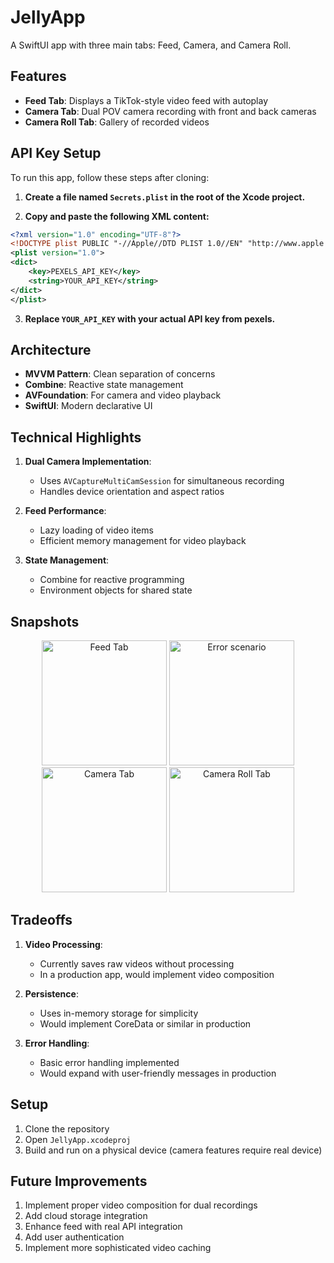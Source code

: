 # JellyApp

A SwiftUI app with three main tabs: Feed, Camera, and Camera Roll.

## Features

- **Feed Tab**: Displays a TikTok-style video feed with autoplay
- **Camera Tab**: Dual POV camera recording with front and back cameras
- **Camera Roll Tab**: Gallery of recorded videos

## API Key Setup

To run this app, follow these steps after cloning:

1. **Create a file named `Secrets.plist` in the root of the Xcode project.**

2. **Copy and paste the following XML content:**

```xml
<?xml version="1.0" encoding="UTF-8"?>
<!DOCTYPE plist PUBLIC "-//Apple//DTD PLIST 1.0//EN" "http://www.apple.com/DTDs/PropertyList-1.0.dtd">
<plist version="1.0">
<dict>
    <key>PEXELS_API_KEY</key>
    <string>YOUR_API_KEY</string>
</dict>
</plist>
```
3. **Replace `YOUR_API_KEY` with your actual API key from pexels.**

## Architecture

- **MVVM Pattern**: Clean separation of concerns
- **Combine**: Reactive state management
- **AVFoundation**: For camera and video playback
- **SwiftUI**: Modern declarative UI

## Technical Highlights

1. **Dual Camera Implementation**:
   - Uses `AVCaptureMultiCamSession` for simultaneous recording
   - Handles device orientation and aspect ratios

2. **Feed Performance**:
   - Lazy loading of video items
   - Efficient memory management for video playback

3. **State Management**:
   - Combine for reactive programming
   - Environment objects for shared state

## Snapshots

<p align="center">
  <img src="https://github.com/user-attachments/assets/e976efb8-1b0e-4a42-b303-bbb8c805decb" alt="Feed Tab" width="200"/>
  <img src="https://github.com/user-attachments/assets/bd84f5ba-4b65-4ab8-ab8b-fe1958c110b8" alt="Error scenario" width="200"/>
  <img src="https://github.com/user-attachments/assets/98a79c88-d471-4d7c-9fd2-a1866e2b9a53" alt="Camera Tab" width="200"/>
  <img src="https://github.com/user-attachments/assets/568172a2-54fe-49d1-91e2-64490ab202f7" alt="Camera Roll Tab" width="200"/>
</p>

## Tradeoffs

1. **Video Processing**:
   - Currently saves raw videos without processing
   - In a production app, would implement video composition

2. **Persistence**:
   - Uses in-memory storage for simplicity
   - Would implement CoreData or similar in production

3. **Error Handling**:
   - Basic error handling implemented
   - Would expand with user-friendly messages in production

## Setup

1. Clone the repository
2. Open `JellyApp.xcodeproj`
3. Build and run on a physical device (camera features require real device)

## Future Improvements

1. Implement proper video composition for dual recordings
2. Add cloud storage integration
3. Enhance feed with real API integration
4. Add user authentication
5. Implement more sophisticated video caching
